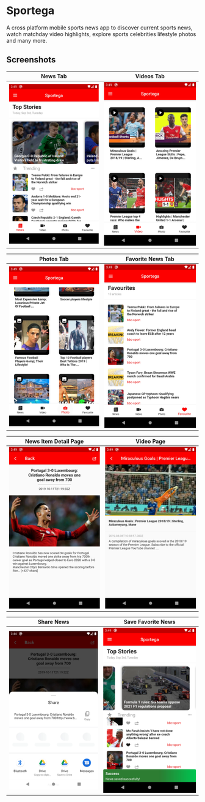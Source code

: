 # Sportega
 A cross platform mobile sports news app to discover current sports news, watch matchday video highlights, explore sports celebrities lifestyle photos and many more.
 
## Screenshots
News Tab            |  Videos Tab
:-------------------------:|:-------------------------:
![News Tab](https://github.com/codingoliver/sportega/blob/master/screenshots/news_tab.png) | ![Video Tab](https://github.com/codingoliver/sportega/blob/master/screenshots/video_tab.png) 

Photos Tab            |  Favorite News Tab
:-------------------------:|:-------------------------:
![News Tab](https://github.com/codingoliver/sportega/blob/master/screenshots/photo_tab.png) | ![Video Tab](https://github.com/codingoliver/sportega/blob/master/screenshots/favorite_tab.png) 

News Item Detail Page            |  Video Page
:-------------------------:|:-------------------------:
![NewsItem Detail Page](https://github.com/codingoliver/sportega/blob/master/screenshots/news_detail.png) | ![Video Page](https://github.com/codingoliver/sportega/blob/master/screenshots/video_detail.png) 

Share News            |  Save Favorite News
:-------------------------:|:-------------------------:
![Share News](https://github.com/codingoliver/sportega/blob/master/screenshots/share_news.png) | ![Save Favorite News](https://github.com/codingoliver/sportega/blob/master/screenshots/save_news.png) 
